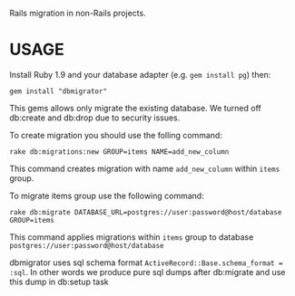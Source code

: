 Rails migration in non-Rails projects.

USAGE
=====

Install Ruby 1.9 and your database adapter (e.g. `gem install pg`) then:

```gem install "dbmigrator"```

This gems allows only migrate the existing database. We turned off db:create and db:drop due to security issues.

To create migration you should use the folling command:

```rake db:migrations:new GROUP=items NAME=add_new_column```

This command creates migration with name `add_new_column` within `items` group.

To migrate items group use the following command:

```rake db:migrate DATABASE_URL=postgres://user:password@host/database GROUP=items```

This command applies migrations within `items` group to database `postgres://user:password@host/database`

dbmigrator uses sql schema format  `ActiveRecord::Base.schema_format = :sql`. In other words we produce pure sql dumps after db:migrate and use this dump in db:setup task

